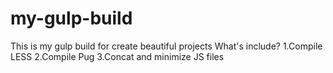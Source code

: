 # my-gulp-build
This is my gulp build for create beautiful projects
What's include?
1.Compile LESS
2.Compile Pug
3.Concat and minimize JS files
